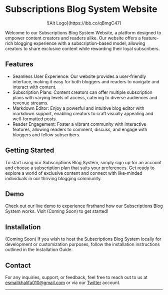 # Subscriptions Blog System Website

<div align="center">
    ![Alt Logo](https://ibb.co/qBmgC47)
</div>

Welcome to our Subscriptions Blog System Website, a platform designed to empower content creators and readers alike. Our website offers a feature-rich blogging experience with a subscription-based model, allowing creators to share exclusive content while rewarding their loyal subscribers.

## Features

- Seamless User Experience: Our website provides a user-friendly interface, making it easy for both bloggers and readers to navigate and interact with content.
- Subscription Plans: Content creators can offer multiple subscription plans with varying levels of access, catering to diverse audiences and revenue streams.
- Markdown Editor: Enjoy a powerful and intuitive blog editor with markdown support, enabling creators to craft visually appealing and well-formatted posts.
- Reader Engagement: Foster a vibrant community with interactive features, allowing readers to comment, discuss, and engage with bloggers and fellow subscribers.

## Getting Started

To start using our Subscriptions Blog System, simply sign up for an account and choose a subscription plan that suits your preferences. Get ready to explore a world of exclusive content and connect with like-minded individuals in our thriving blogging community.

## Demo

Check out our live demo to experience firsthand how our Subscriptions Blog System works. Visit (Coming Soon) to get started!

## Installation
(Coming Soon)
If you wish to host the Subscriptions Blog System locally for development or customization purposes, follow the installation instructions outlined in the Installation Guide.

## Contact

For any inquiries, support, or feedback, feel free to reach out to us at esmailkhalifa010@gmail.com or via our [Twitter](https://twitter.com/EsmailKhalifa10) account.

---

